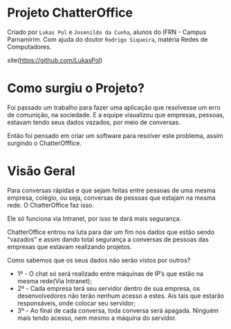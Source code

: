 # Projeto ChatterOffice

Criado por `Lukas Pol` e `Josenildo da Cunha`, alunos do IFRN - Campus Parnamirim. 
Com ajuda do doutor `Rodrigo Siqueira`, matéria Redes de Computadores.

site(https://github.com/LukasPol)

# Como surgiu o Projeto?

Foi passado um trabalho para fazer uma aplicação que resolvesse um erro de comunição, na sociedade.
E a equipe visualizou que empresas, pessoas, estavam tendo seus dados vazados, por meio de conversas. 

Então foi pensado em criar um software para resolver este problema, assim surgindo o ChatterOfffice.

# Visão Geral

Para conversas rápidas e que sejam feitas entre pessoas de uma mesma empresa, colégio, ou seja, conversas de pessoas que estajam na mesma rede. O ChatterOffice faz isso.

Ele só funciona via Intranet, por isso te dará mais segurança.

ChatterOffice entrou na luta para dar um fim nos dados que estão sendo “vazados” e assim dando total segurança a conversas de pessoas das empresas que estavam realizando projetos.

Como sabemos que os seus dados não serão vistos por outros?

* 1º - O chat só será realizado entre máquinas de IP’s que estão na mesma rede(Via Intranet);
* 2º - Cada empresa terá seu servidor dentro de sua empresa, os desenvolvedores não terão nenhum acesso a estes. Ais tais que estarão responsáveis, onde colocar seu servidor;
* 3º - Ao final de cada conversa, toda conversa será apagada. Ninguém mais tendo acesso, nem mesmo a máquina do servidor.


